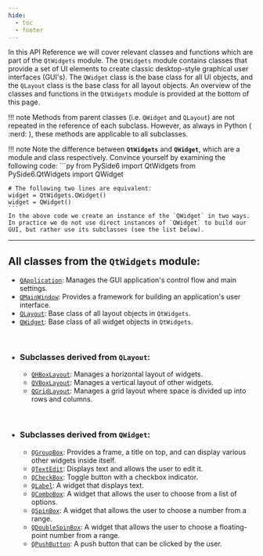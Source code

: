```yaml
---
hide:
  - toc
  - footer
---
```


In this API Reference we will cover relevant classes and functions which are part of the `QtWidgets` module. The `QtWidgets` module contains classes that provide a set of UI elements to create classic desktop-style graphical user interfaces (GUI's). The `QWidget` class is the base class for all UI objects, and the `QLayout` class is the base class for all layout objects. An overview of the classes and functions in the `QtWidgets` module is provided at the bottom of this page.


!!! note
    Methods from parent classes (i.e. `QWidget` and `QLayout`) are not repeated in the reference of each subclass. However, as always in Python ( :nerd: ), these methods are applicable to all subclasses. 


!!! note
    Note the difference between **`QtWidgets`** and **`QWidget`**, which are a module and class respectively. Convince yourself by examining the following code:
    ```py 
    from PySide6 import QtWidgets
    from PySide6.QtWidgets import QWidget

    # The following two lines are equivalent:
    widget = QtWidgets.QWidget()
    widget = QWidget()
    ```
    In the above code we create an instance of the `QWidget` in two ways. In practice we do not use direct instances of `QWidget` to build our GUI, but rather use its subclasses (see the list below). 

<hr>

## All classes from the `QtWidgets` module:

  - [`QApplication`](QApplication.md): Manages the GUI application's control flow and main settings.
  - [`QMainWindow`](QMainWindow.md): Provides a framework for building an application's user interface.
  - [`QLayout`](QLayout.md): Base class of all layout objects in `QtWidgets`.  
  - [`QWidget`](QWidget.md): Base class of all widget objects in `QtWidgets`.
<br>

- ### Subclasses derived from `QLayout`:
    - [`QHBoxLayout`](QHBoxLayout.md): Manages a horizontal layout of widgets. 
    - [`QVBoxLayout`](QVBoxLayout.md): Manages a vertical layout of other widgets. 
    - [`QGridLayout`](QGridLayout.md): Manages a grid layout where space is divided up into rows and columns.
<br> 

- ### Subclasses derived from `QWidget`:
    - [`QGroupBox`](QGroupBox.md): Provides a frame, a title on top, and can display various other widgets inside itself.
    - [`QTextEdit`](QTextEdit.md): Displays text and allows the user to edit it.
    - [`QCheckBox`](QCheckBox.md): Toggle button with a checkbox indicator.  
    - [`QLabel`](QLabel.md): A widget that displays text.
    - [`QComboBox`](QComboBox.md): A widget that allows the user to choose from a list of options. 
    - [`QSpinBox`](QSpinBox.md): A widget that allows the user to choose a number from a range.
    - [`QDoubleSpinBox`](QDoubleSpinBox.md): A widget that allows the user to choose a floating-point number from a range.
    - [`QPushButton`](QPushButton.md): A push button that can be clicked by the user.

<br>
<br>

